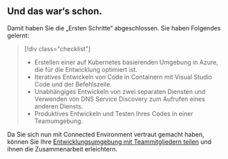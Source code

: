 ## <a name="well-done"></a>Und das war‘s schon.
Damit haben Sie die „Ersten Schritte“ abgeschlossen. Sie haben Folgendes gelernt:

> [!div class="checklist"]
> * Erstellen einer auf Kubernetes basierenden Umgebung in Azure, die für die Entwicklung optimiert ist.
> * Iteratives Entwickeln von Code in Containern mit Visual Studio Code und der Befehlszeile.
> * Unabhängiges Entwickeln von zwei separaten Diensten und Verwenden von DNS Service Discovery zum Aufrufen eines anderen Diensts.
> * Produktives Entwickeln und Testen Ihres Codes in einer Teamumgebung.

Da Sie sich nun mit Connected Environment vertraut gemacht haben, können Sie Ihre [Entwicklungsumgebung mit Teammitgliedern teilen](../how-to/share-dev-environment.md) und ihnen die Zusammenarbeit erleichtern.